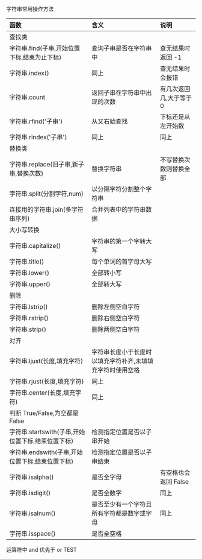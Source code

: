 
字符串常用操作方法

| 函数 | 含义 | 说明 |
| :--- | :--- | :--- |
| 查找类 |  |  |
| 字符串.find\(子串,开始位置下标,结束为止下标\) | 查询子串是否在字符串中 | 查无结果时返回 -1 |
| 字符串.index\(\) | 同上 | 查无结果时会报错 |
| 字符串.count | 返回子串在字符串中出现的次数 | 有几次返回几,大于等于 0 |
| 字符串.rfind\('子串'\) | 从又右始查找 | 下标还是从左开始数 |
| 字符串.rindex\('子串'\) | 同上 | 同上 |
| 替换类 |  |  |
| 字符串.replace\(旧子串,新子串,替换次数\) | 替换字符串 | 不写替换次数则替换全部 |
| 字符串.split\(分割字符,num\) | 以分隔字符分割整个字符串 |  |
| 连接用的字符串.join\(多字符串序列\) | 合并列表中的字符串数据 |  |
| 大小写转换 |  |  |
| 字符串.capitalize\(\) | 字符串的第一个字转大写 |  |
| 字符串.title\(\) | 每个单词的首字母大写 |  |
| 字符串.lower\(\) | 全部转小写 |  |
| 字符串.upper\(\) | 全部转大写 |  |
| 删除 |  |  |
| 字符串.lstrip\(\) | 删除左侧空白字符 |  |
| 字符串.rstrip\(\) | 删除右侧空白字符 |  |
| 字符串.strip\(\) | 删除两侧空白字符 |  |
| 对齐 |  |  |
| 字符串.ljust\(长度,填充字符\) | 字符串长度小于长度时以填充字符补齐,未填填充字符时使用空格 |  |
| 字符串.rjust\(长度,填充字符\) | 同上 |  |
| 字符串.center\(长度,填充字符\) | 同上 |  |
| 判断 True/False,为空都是 False |  |  |
| 字符串.startswith\(子串,开始位置下标,结束位置下标\) | 检测指定位置是否以子串开始 |  |
| 字符串.endswith\(子串,开始位置下标,结束位置下标\) | 检测指定位置是否以子串结束 |  |
| 字符串.isalpha\(\) | 是否全字母 | 有空格也会返回 False |
| 字符串.isdigit\(\) | 是否全数字 | 同上 |
| 字符串.isalnum\(\) | 是否至少有一个字符且所有字符都是数字或字母 | 同上 |
| 字符串.isspace\(\) | 是否全空格 |  |

运算符中 and 优先于 or
TEST
